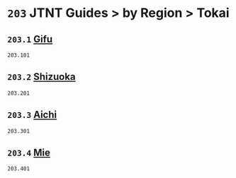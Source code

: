 # `203` JTNT Guides > by Region > Tokai

## `203.1` [Gifu](gifu)
`203.101` [](gifu/)

## `203.2` [Shizuoka](shizuoka)
`203.201` [](shizuoka/)

## `203.3` [Aichi](aichi)
`203.301` [](aichi/)

## `203.4` [Mie](mie)
`203.401` [](mie/)
